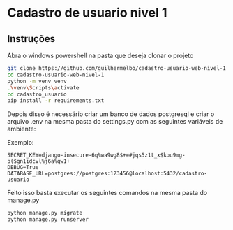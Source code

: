 # Cadastro de usuario nivel 1

## Instruções 

Abra o windows powershell na pasta que deseja clonar o projeto

```bash
git clone https://github.com/guilhermelbo/cadastro-usuario-web-nivel-1
cd cadastro-usuario-web-nivel-1
python -m venv venv
.\venv\Scripts\activate
cd cadastro_usuario
pip install -r requirements.txt
```
Depois disso é necessário criar um banco de dados postgresql
e criar o arquivo .env na mesma pasta do settings.py com as seguintes variáveis de ambiente:

Exemplo:

```
SECRET_KEY=django-insecure-6q%wa9wg8$+=#jqs5z1t_x$kou9mg-p($gn1idcvl%j6a%qw1+
DEBUG=True
DATABASE_URL=postgres://postgres:123456@localhost:5432/cadastro-usuario
```

Feito isso basta executar os seguintes comandos na mesma pasta do manage.py

```bash
python manage.py migrate
python manage.py runserver
```
